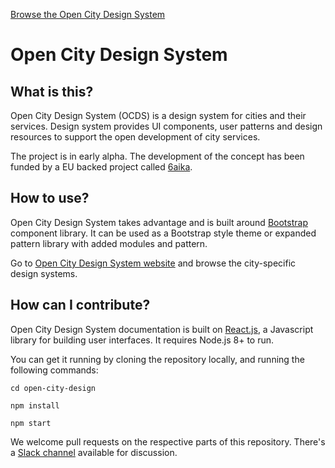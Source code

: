 [Browse the Open City Design System](https://opencity.design/)

# Open City Design System

## What is this?

Open City Design System (OCDS) is a design system for cities and their services. Design system provides UI components, user patterns and design resources to support the open development of city services.

The project is in early alpha. The development of the concept has been funded by a EU backed project called [6aika](https://6aika.fi).

## How to use?

Open City Design System takes advantage and is built around [Bootstrap](https://getbootstrap.com/) component library. It can be used as a Bootstrap style theme or expanded pattern library with added modules and pattern.

Go to [Open City Design System website](https://opencity.design/) and browse the city-specific design systems.

## How can I contribute?

Open City Design System documentation is built on [React.js](https://reactjs.org/), a Javascript library for building user interfaces. It requires Node.js 8+ to run.

You can get it running by cloning the repository locally, and running the following commands:

`cd open-city-design`

`npm install`

`npm start`

We welcome pull requests on the respective parts of this repository. There's a [Slack channel](https://join.slack.com/t/opencitydesignsystem/signup) available for discussion.
